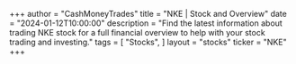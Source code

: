 +++
author = "CashMoneyTrades"
title = "NKE | Stock and Overview"
date = "2024-01-12T10:00:00"
description = "Find the latest information about trading NKE stock for a full financial overview to help with your stock trading and investing."
tags = [
   "Stocks",
]
layout = "stocks"
ticker = "NKE"
+++
